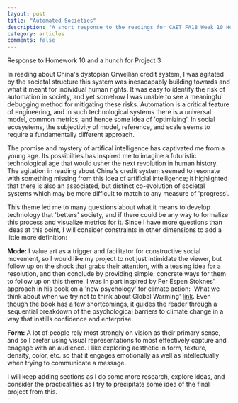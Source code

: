 ```yaml
---
layout: post
title: "Automated Societies"
description: "A short response to the readings for CAET FA18 Week 10 Homework assignment and possible leads for project 3"
category: articles
comments: false
---
```


Response to Homework 10 and a hunch for Project 3

In reading about China's dystopian Orwellian credit system, I was agitated by the societal structure this system was inesacapably building towards and what it meant for individual human rights. It was easy to identify the risk of automation in society, and yet somehow I was unable to see a meaningful debugging method for mitigating these risks. Automation is a critical feature of engineering, and in such technological systems there is a universal model, common metrics, and hence some idea of 'optimizing'. In social ecosystems, the subjectivity of model, reference, and scale seems to require a fundamentally different approach.

The promise and mystery of artifical intelligence has captivated me from a young age. Its possibilties has inspired me to imagine a futuristic technological age that would usher the next revolution in human history. The agitation in reading about China's credit system seemed to resonate with something missing from this idea of artificial intelligence; it highlighted that there is also an associated, but distinct co-evolution of societal systems which may be more difficult to match to any measure of 'progress'.

This theme led me to many questions about what it means to develop technology that 'betters' society, and if there could be any way to formalize this process and visualize metrics for it. Since I have more questions than ideas at this point, I will consider constraints in other dimensions to add a little more definition:

**Mode:**
I value art as a trigger and facilitator for constructive social movement, so I would like my project to not just intimidate the viewer, but follow up on the shock that grabs their attention, with a teasing idea for a resolution, and then conclude by providing simple, concrete ways for them to follow up on this theme.
I was in part inspired by Per Espen Stoknes' approach in his book on a 'new psychology' for climate action: 'What we think about when we try not to think about Global Warming' [link](https://www.chelseagreen.com/product/what-we-think-about-when-we-try-not-to-think-about-global-warming/). Even though the book has a few shortcomings, it guides the reader through a sequential breakdown of the psychological barriers to climate change in a way that instills confidence and enterprise.

**Form:**
A lot of people rely most strongly on vision as their primary sense, and so I prefer using visual representations to most effectively capture and enagage with an audience. I like exploring aesthetic in form, texture, density, color, etc. so that it engages emotionally as well as intellectually when trying to communicate a message.

I will keep adding sections as I do some more research, explore ideas, and consider the practicalities as I try to precipitate some idea of the final project from this. 
